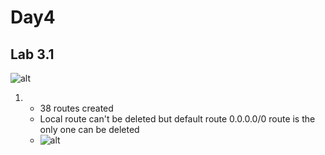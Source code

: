 # Day4
## Lab 3.1

![alt](images/Lab3.1/Q.png)

1.  - 38 routes created
    - Local route can't be deleted but default route 0.0.0.0/0 route is the only one can be deleted
    - ![alt](images/Lab3.1/1-1.png)


